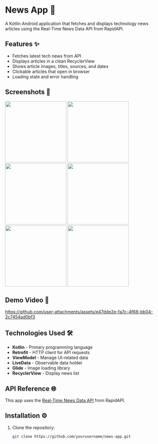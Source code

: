 # News App 📰

A Kotlin Android application that fetches and displays technology news articles using the Real-Time News Data API from RapidAPI.

## Features ✨
- Fetches latest tech news from API
- Displays articles in a clean RecyclerView
- Shows article images, titles, sources, and dates
- Clickable articles that open in browser
- Loading state and error handling

## Screenshots 📸
<img src="https://github.com/user-attachments/assets/e9a96528-af64-470f-9c38-c8767be93c8a" width="200"/>
<img src="https://github.com/user-attachments/assets/ad48ce26-f175-4895-bf61-ddff72a9116e" width="200"/>
<img src="https://github.com/user-attachments/assets/e96ff642-4bf2-44f0-8ba0-441860f8cd80" width="200"/>
<img src="https://github.com/user-attachments/assets/934b85eb-ce9b-41f7-9a46-a97a52b61127" width="200"/>
<img src="https://github.com/user-attachments/assets/7fbf6b7a-8bde-424b-b645-71516c6d36e7" width="200"/>
<img src="https://github.com/user-attachments/assets/47cc0aa7-b8a1-40cd-9cce-62b400a3c78c" width="200"/>




## Demo Video 📸

https://github.com/user-attachments/assets/e47dde2e-fa7c-4f68-bb04-2c7454ad0bf3

## Technologies Used 🛠️
- **Kotlin** - Primary programming language
- **Retrofit** - HTTP client for API requests
- **ViewModel** - Manage UI-related data
- **LiveData** - Observable data holder
- **Glide** - Image loading library
- **RecyclerView** - Display news list

## API Reference 🌐
This app uses the [Real-Time News Data API](https://rapidapi.com/contextualwebsearch/api/real-time-news-data) from RapidAPI.

## Installation ⚙️
1. Clone the repository:
   ```bash
   git clone https://github.com/yourusername/news-app.git
